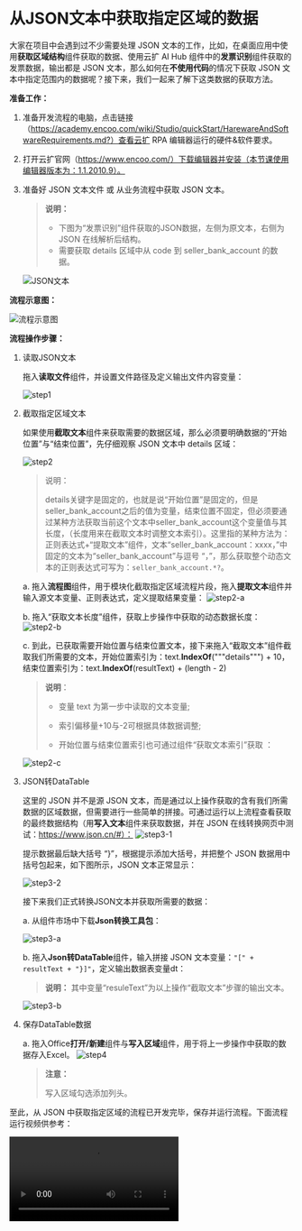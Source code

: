 # 从JSON文本中获取指定区域的数据

大家在项目中会遇到过不少需要处理 JSON 文本的工作，比如，在桌面应用中使用**获取区域结构**组件获取的数据、使用云扩 AI Hub 组件中的**发票识别**组件获取的发票数据，输出都是 JSON 文本，那么如何在**不使用代码**的情况下获取 JSON 文本中指定范围内的数据呢？接下来，我们一起来了解下这类数据的获取方法。

**准备工作：**

1. 准备开发流程的电脑，点击链接（https://academy.encoo.com/wiki/Studio/quickStart/HarewareAndSoftwareRequirements.md?）查看云扩 RPA 编辑器运行的硬件&软件要求。

2. 打开云扩官网（https://www.encoo.com/）下载编辑器并安装（本节课使用编辑器版本为：1.1.2010.9）。

3. 准备好 JSON 文本文件 或 从业务流程中获取 JSON 文本。

   > **说明：**
   >
   > - 下图为“发票识别”组件获取的JSON数据，左侧为原文本，右侧为 JSON 在线解析后结构。
   > - 需要获取 details 区域中从 code 到 seller_bank_account 的数据。

   ![JSON文本](https://docimages.blob.core.chinacloudapi.cn/images/EncooLearn/JSON/jsontext20201127.png)

**流程示意图：**

   ![流程示意图](https://docimages.blob.core.chinacloudapi.cn/images/EncooLearn/JSON/flowchar20201127.png)



**流程操作步骤：**

1. 读取JSON文本

   拖入**读取文件**组件，并设置文件路径及定义输出文件内容变量：

   ![step1](https://docimages.blob.core.chinacloudapi.cn/images/EncooLearn/JSON/step1.png)

2. 截取指定区域文本

   如果使用**截取文本**组件来获取需要的数据区域，那么必须要明确数据的“开始位置”与“结束位置”，先仔细观察 JSON 文本中 details 区域：

   ![step2](https://docimages.blob.core.chinacloudapi.cn/images/EncooLearn/JSON/step2.png)

   > 说明：
   >
   > details关键字是固定的，也就是说“开始位置”是固定的，但是seller_bank_account之后的值为变量，结束位置不固定，但必须要通过某种方法获取当前这个文本中seller_bank_account这个变量值与其长度，（长度用来在截取文本时调整文本索引）。这里指的某种方法为：正则表达式+“提取文本”组件，文本“seller_bank_account：xxxx，”中固定的文本为“seller_bank_account”与逗号 “，”，那么获取整个动态文本的正则表达式可写为：`seller_bank_account.*?`。

     a. 拖入**流程图**组件，用于模块化截取指定区域流程片段，拖入**提取文本**组件并输入源文本变量、正则表达式，定义提取结果变量：
   ![step2-a](https://docimages.blob.core.chinacloudapi.cn/images/EncooLearn/JSON/step2-a.png)

   b. 拖入“获取文本长度”组件，获取上步操作中获取的动态数据长度：
   ![step2-b](https://docimages.blob.core.chinacloudapi.cn/images/EncooLearn/JSON/step2-b.png)

   c. 到此，已获取需要开始位置与结束位置文本，接下来拖入“截取文本”组件截取我们所需要的文本，开始位置索引为：text.**IndexOf**("""details""") + 10，结束位置索引为：text.**IndexOf**(resultText) + (length - 2)

   > **说明**：
   >
   > - 变量 text 为第一步中读取的文本变量;
   >
   > - 索引偏移量+10与-2可根据具体数据调整;
   > - 开始位置与结束位置索引也可通过组件“获取文本索引”获取 ：

   ![step2-c](https://docimages.blob.core.chinacloudapi.cn/images/EncooLearn/JSON/step2-c.png)




3. JSON转DataTable

   这里的 JSON 并不是源 JSON 文本，而是通过以上操作获取的含有我们所需数据的区域数据，但需要进行一些简单的拼接。可通过运行以上流程查看获取的最终数据结构（用**写入文本**组件来获取数据，并在 JSON 在线转换网页中测试：https://www.json.cn/#）：
   ![step3-1](https://docimages.blob.core.chinacloudapi.cn/images/EncooLearn/JSON/step3-1.png)

   提示数据最后缺大括号 “}”，根据提示添加大括号，并把整个 JSON 数据用中括号包起来，如下图所示，JSON 文本正常显示：

   ![step3-2](https://docimages.blob.core.chinacloudapi.cn/images/EncooLearn/JSON/step3-2.png)
   
   接下来我们正式转换JSON文本并获取所需要的数据：
   
   a. 从组件市场中下载**Json转换工具包**：

   ![step3-a](https://docimages.blob.core.chinacloudapi.cn/images/EncooLearn/JSON/step3-a.png)

    b. 拖入**Json转DataTable**组件，输入拼接 JSON 文本变量：`"[" + resultText + "}]"`，定义输出数据表变量dt：

    > **说明：**
    > 其中变量“resuleText”为以上操作“截取文本”步骤的输出文本。

   ![step3-b](https://docimages.blob.core.chinacloudapi.cn/images/EncooLearn/JSON/step3-b.png)

4. 保存DataTable数据

   a. 拖入Office**打开/新建**组件与**写入区域**组件，用于将上一步操作中获取的数据存入Excel。
   ![step4](https://docimages.blob.core.chinacloudapi.cn/images/EncooLearn/JSON/step4.png)
   
   > **注意：**
   >
   > 写入区域勾选添加列头。

至此，从 JSON 中获取指定区域的流程已开发完毕，保存并运行流程。下面流程运行视频供参考：

   <video src="https://docimages.blob.core.chinacloudapi.cn/images/EncooLearn/JSON/video.mp4"></video>